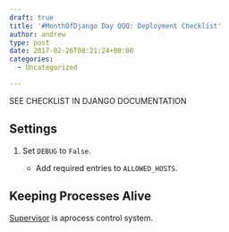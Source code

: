 ```yaml
---
draft: true
title: '#MonthOfDjango Day QQQ: Deployment Checklist'
author: andrew
type: post
date: 2017-02-26T08:21:24+00:00
categories:
  - Uncategorized

---
```

SEE CHECKLIST IN DJANGO DOCUMENTATION

## Settings

  1. Set `DEBUG` to `False`. 
      * Add required entries to `ALLOWED_HOSTS`. </ol> 
        ## Keeping Processes Alive
        
        <!-- http://michal.karzynski.pl/blog/2013/06/09/django-nginx-gunicorn-virtualenv-supervisor/ -->
        
        [Supervisor][1] is aprocess control system.

 [1]: http://supervisord.org/
